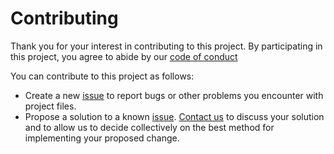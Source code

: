 # Contributing

Thank you for your interest in contributing to this project. By participating in this project, you
agree to abide by our [code of conduct](CODE_OF_CONDUCT.md)

You can contribute to this project as follows:
* Create a new [issue](https://github.com/SNARL1/cmr-analysis/issues) to report bugs or other problems you encounter with project files. 
* Propose a solution to a known [issue](https://github.com/SNARL1/cmr-analysis/issues). [Contact us](https://github.com/SNARL1/cmr-analysis#contact) 
  to discuss your solution and to allow us to decide collectively on the best method for implementing your proposed change. 

